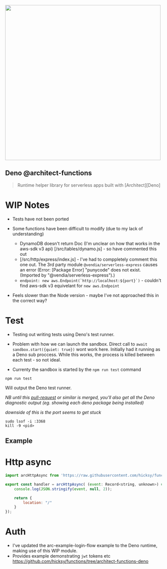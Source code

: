 [<img src="https://s3-us-west-2.amazonaws.com/arc.codes/architect-logo-500b@2x.png" width=500>](https://www.npmjs.com/package/@architect/functions)

## Deno @architect-functions

> Runtime helper library for serverless apps built with [Architect][Deno]

# WIP Notes

- Tests have not been ported

- Some functions have been difficult to modify (due to my lack of understanding)
    - DynamoDB doesn't return Doc (I'm unclear on how that works in the aws-sdk v3 api) [/src/tables/dynamo.js] - so have commented this out
    - [/src/http/express/index.js] - I've had to comppletely comment this one out. The 3rd party module `@vendia/serverless-express` causes an error (Error: [Package Error] "punycode" does not exist. (Imported by "@vendia/serverless-express").)
    - ```endpoint: new aws.Endpoint(`http://localhost:${port}`)``` - couldn't find aws-sdk v3 equivelant for `new aws.Endpoint`

- Feels slower than the Node version - maybe I've not approached this in the correct way?

# Test

- Testing out writing tests using Deno's test runner. 
- Problem with how we can launch the sandbox. Direct call to `await sandbox.start({quiet: true})` wont work here. Initially had it running as a Deno sub proccess. While this works, the process is killed between each test - so not ideal. 

- Currenty the sandbox is started by the `npm run test` command 

```
npm run test
```

Will output the Deno test runner. 

_NB until this [pull-request](https://github.com/architect/sandbox/pull/566) or similar is merged, you'll also get all the Deno diagnostic output (eg. showing each deno package being installed)_

_downside of this is the port seems to get stuck_

```
sudo lsof -i :3368
kill -9 <pid>
```

## Example

# Http async

```javascript
import arcHttpAsync from 'https://raw.githubusercontent.com/hicksy/functions/architect-functions-deno/src/http/async/index.js'

export const handler = arcHttpAsync( (event: Record<string, unknown>) => {
    console.log(JSON.stringify(event, null, 2));

    return {
        location: "/"
    }
});

```
# Auth
- I've updated the arc-example-login-flow example to the Deno runtime, making use of this WIP module. 
- Provides example demonstrating `jwt` tokens etc
https://github.com/hicksy/functions/tree/architect-functions-deno